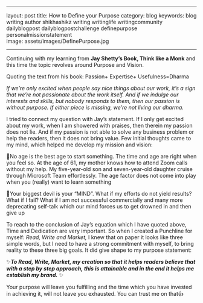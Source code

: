 ---
layout: post
title: How to Define your Purpose
category: blog
keywords: blog writing author shikhashikz writing writinglife writingcommunity dailyblogpost dailyblogpostchallenge definepurpose personalmissionstatement  
image: assets/images/DefinePurpose.jpg

----
Continuing with my learning from **Jay Shetty’s Book, Think like a Monk** and this time the topic revolves around Purpose and Vision.

Quoting the text from his book:
Passion+ Expertise+ Usefulness=Dharma

*If we’re only excited when people say nice things about our work, it’s a sign that we’re not passionate about the work itself. And if we indulge our interests and skills, but nobody responds to them, then our passion is without purpose. If either piece is missing, we’re not living our dharma.*

I tried to connect my question with Jay’s statement. If I only get excited about my work, when I am showered with praises, then therein my passion does not lie. And if my passion is not able to solve any business problem or help the readers, then it does not bring value. Few initial thoughts came to my mind, which helped me develop my mission and vision:

💖No age is the best age to start something. The time and age are right when you feel so. At the age of 61, my mother knows how to attend Zoom calls without my help. My five-year-old son and seven-year-old daughter cruise through Microsoft Team effortlessly. The age factor does not come into play when you (really) want to learn something

💖Your biggest devil is your “MIND”. What if my efforts do not yield results? What if I fail? What if I am not successful commercially and many more deprecating self-talk which our mind forces us to get drowned in and then give up

To reach to the conclusion of Jay’s equation which I have quoted above, Time and Dedication are very important. So when I created a Punchline for myself: *Read, Write and Market,* I knew that on paper it looks like three simple words, but I need to have a strong commitment with myself, to bring reality to these three big goals. It did give shape to my purpose statement: 

✨***To Read, Write, Market, my creation so that it helps readers believe that with a step by step approach, this is attainable and in the end it helps me establish my brand.*** ✨

Your purpose will leave you fulfilling and the time which you have invested in achieving it, will not leave you exhausted. You can trust me on that👍




